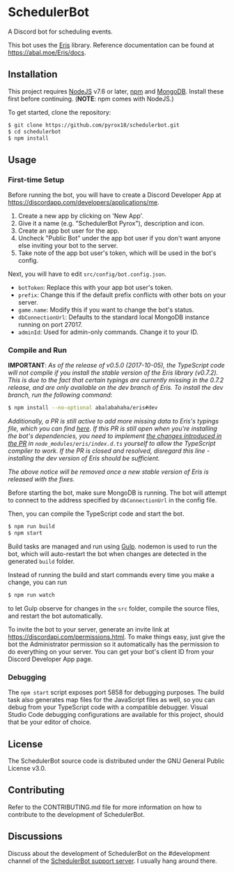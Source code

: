 # SchedulerBot

A Discord bot for scheduling events.

This bot uses the [Eris](https://abal.moe/Eris/) library. Reference documentation can be found at https://abal.moe/Eris/docs.

## Installation

This project requires [NodeJS](https://nodejs.org) v7.6 or later, [npm](https://npmjs.com) and [MongoDB](https://mongodb.com). Install these first before continuing. (**NOTE**: npm comes with NodeJS.)

To get started, clone the repository:

```bash
$ git clone https://github.com/pyrox18/schedulerbot.git
$ cd schedulerbot
$ npm install
```

## Usage

### First-time Setup

Before running the bot, you will have to create a Discord Developer App at https://discordapp.com/developers/applications/me.

1. Create a new app by clicking on 'New App'.
2. Give it a name (e.g. "SchedulerBot Pyrox"), description and icon.
3. Create an app bot user for the app.
4. Uncheck "Public Bot" under the app bot user if you don't want anyone else inviting your bot to the server.
5. Take note of the app bot user's token, which will be used in the bot's config.

Next, you will have to edit `src/config/bot.config.json`.

- `botToken`: Replace this with your app bot user's token.
- `prefix`: Change this if the default prefix conflicts with other bots on your server.
- `game.name`: Modify this if you want to change the bot's status.
- `dbConnectionUrl`: Defaults to the standard local MongoDB instance running on port 27017.
- `adminId`: Used for admin-only commands. Change it to your ID.

### Compile and Run

**IMPORTANT**: *As of the release of v0.5.0 (2017-10-05), the TypeScript code will not compile if you install the stable version of the Eris library (v0.7.2). This is due to the fact that certain typings are currently missing in the 0.7.2 release, and are only available on the dev branch of Eris. To install the dev branch, run the following command:*

```bash
$ npm install --no-optional abalabahaha/eris#dev
```

*Additionally, a PR is still active to add more missing data to Eris's typings file, which you can find [here](https://github.com/abalabahaha/eris/pull/311). If this PR is still open when you're installing the bot's dependencies, you need to implement [the changes introduced in the PR](https://github.com/abalabahaha/eris/pull/311/files) in `node_modules/eris/index.d.ts` yourself to allow the TypeScript compiler to work. If the PR is closed and resolved, disregard this line - installing the dev version of Eris should be sufficient.*

*The above notice will be removed once a new stable version of Eris is released with the fixes.*

Before starting the bot, make sure MongoDB is running. The bot will attempt to connect to the address specified by `dbConnectionUrl` in the config file.

Then, you can compile the TypeScript code and start the bot.

```bash
$ npm run build
$ npm start
```

Build tasks are managed and run using [Gulp](https://gulpjs.com/). nodemon is used to run the bot, which will auto-restart the bot when changes are detected in the generated `build` folder.

Instead of running the build and start commands every time you make a change, you can run

```bash
$ npm run watch
```

to let Gulp observe for changes in the `src` folder, compile the source files, and restart the bot automatically.

To invite the bot to your server, generate an invite link at https://discordapi.com/permissions.html. To make things easy, just give the bot the Administrator permission so it automatically has the permission to do everything on your server. You can get your bot's client ID from your Discord Developer App page.

### Debugging

The `npm start` script exposes port 5858 for debugging purposes. The build task also generates map files for the JavaScript files as well, so you can debug from your TypeScript code with a compatible debugger. Visual Studio Code debugging configurations are available for this project, should that be your editor of choice.

## License

The SchedulerBot source code is distributed under the GNU General Public License v3.0.

## Contributing

Refer to the CONTRIBUTING.md file for more information on how to contribute to the development of SchedulerBot.

## Discussions

Discuss about the development of SchedulerBot on the \#development channel of the [SchedulerBot support server](https://discord.gg/CRxRn5X). I usually hang around there.